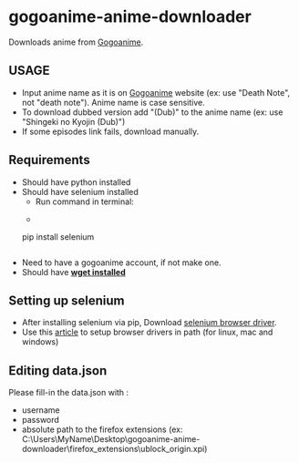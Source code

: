 # gogoanime-anime-downloader
Downloads anime from [Gogoanime](https://www.gogoanime.lu).

## USAGE
* Input anime name as it is on [Gogoanime](https://www.gogoanime.lu) website (ex: use "Death Note", not "death note"). Anime name is case sensitive.
* To download dubbed version add "(Dub)" to the anime name (ex: use "Shingeki no Kyojin (Dub)")
* If some episodes link fails, download manually.

## Requirements
* Should have python installed
* Should have selenium installed 
  * Run command in terminal:
  * ```python
  pip install selenium
  ```
* Need to have a gogoanime account, if not make one.
* Should have [**wget installed**](https://www.gnu.org/software/wget/)

## Setting up selenium
* After installing selenium via pip, Download [selenium browser driver](https://www.selenium.dev/documentation/webdriver/getting_started/install_drivers/#quick-reference).
* Use this [article](https://www.selenium.dev/documentation/webdriver/getting_started/install_drivers/#2-the-path-environment-variable) to setup browser drivers in path (for linux, mac and windows)

## Editing data.json
Please fill-in the data.json with :
 * username
 * password
 * absolute path to the firefox extensions (ex: C:\Users\MyName\Desktop\gogoanime-anime-downloader\firefox_extensions\ublock_origin.xpi)
